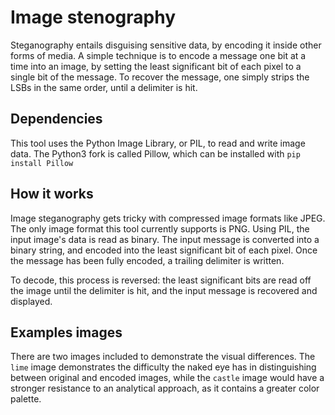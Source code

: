 # Image stenography

Steganography entails disguising sensitive data, by encoding it inside other
forms of media. A simple technique is to encode a message one bit at a time into
an image, by setting the least significant bit of each pixel to a single bit of
the message. To recover the message, one simply strips the LSBs in the same
order, until a delimiter is hit.

## Dependencies

This tool uses the Python Image Library, or PIL, to read and write image data. 
The Python3 fork is called Pillow, which can be installed with `pip install
Pillow`

## How it works

Image steganography gets tricky with compressed image formats like JPEG. The
only image format this tool currently supports is PNG. Using PIL, the input 
image's data is read as binary. The input message is converted into a binary
string, and encoded into the least significant bit of each pixel. Once the 
message has been fully encoded, a trailing delimiter is written.

To decode, this process is reversed: the least significant bits are read off
the image until the delimiter is hit, and the input message is recovered and
displayed.

## Examples images

There are two images included to demonstrate the visual differences. The `lime`
image demonstrates the difficulty the naked eye has in distinguishing between
original and encoded images, while the `castle` image would have a stronger
resistance to an analytical approach, as it contains a greater color palette.
